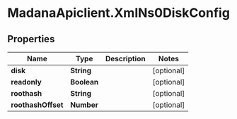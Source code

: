 # MadanaApiclient.XmlNs0DiskConfig

## Properties

Name | Type | Description | Notes
------------ | ------------- | ------------- | -------------
**disk** | **String** |  | [optional] 
**readonly** | **Boolean** |  | [optional] 
**roothash** | **String** |  | [optional] 
**roothashOffset** | **Number** |  | [optional] 


